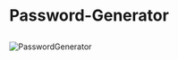 # Password-Generator
##
![PasswordGenerator](https://user-images.githubusercontent.com/70931763/183556248-88a4a108-d99b-4574-bd6b-39deac336b9e.PNG)

